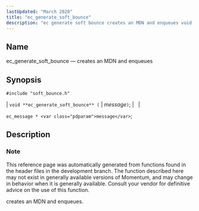 ```yaml
---
lastUpdated: "March 2020"
title: "ec_generate_soft_bounce"
description: "ec generate soft bounce creates an MDN and enqueues void ec generate soft bounce message ec message message This reference page was automatically generated from functions found in the header files in the development branch The function described here may not exist in generally available versions of Momentum and may..."
---
```


<a name="apis.ec_generate_soft_bounce"></a> 
## Name

ec_generate_soft_bounce — creates an MDN and enqueues

## Synopsis

`#include "soft_bounce.h"`

| `void **ec_generate_soft_bounce** (` | <var class="pdparam">message</var>`)`; |   |

`ec_message * <var class="pdparam">message</var>`;<a name="idp47932752"></a> 
## Description

### Note

This reference page was automatically generated from functions found in the header files in the development branch. The function described here may not exist in generally available versions of Momentum, and may change in behavior when it is generally available. Consult your vendor for definitive advice on the use of this function.

creates an MDN and enqueues.